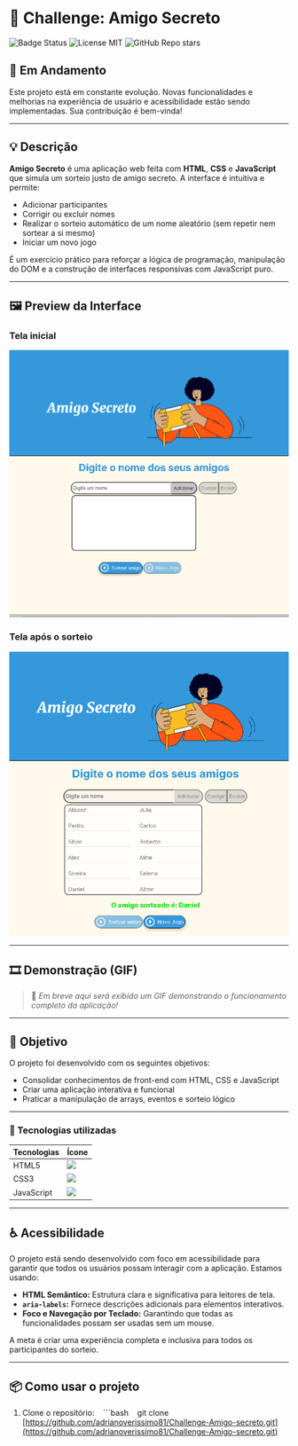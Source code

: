 # 🎁 Challenge: Amigo Secreto

![Badge Status](https://img.shields.io/badge/status-em%20desenvolvimento-blue)
![License MIT](https://img.shields.io/badge/license-MIT-green)
![GitHub Repo stars](https://img.shields.io/github/stars/adrianoverissimo81/Challenge-Amigo-secreto?style=social)

## 🚧 Em Andamento

Este projeto está em constante evolução. Novas funcionalidades e melhorias na experiência de usuário e acessibilidade estão sendo implementadas. Sua contribuição é bem-vinda!

---

## 💡 Descrição

**Amigo Secreto** é uma aplicação web feita com **HTML**, **CSS** e **JavaScript** que simula um sorteio justo de amigo secreto. A interface é intuitiva e permite:

- Adicionar participantes
- Corrigir ou excluir nomes
- Realizar o sorteio automático de um nome aleatório (sem repetir nem sortear a si mesmo)
- Iniciar um novo jogo

É um exercício prático para reforçar a lógica de programação, manipulação do DOM e a construção de interfaces responsivas com JavaScript puro.

---

## 🖼️ Preview da Interface

### Tela inicial
![Tela inicial](assets/tela-inicial.png)

### Tela após o sorteio
![Sorteio realizado](assets/sorteio-realizado.png)

---

## 🎞️ Demonstração (GIF)

> 🔄 *Em breve aqui será exibido um GIF demonstrando o funcionamento completo da aplicação!*

---

## 🎯 Objetivo

O projeto foi desenvolvido com os seguintes objetivos:

- Consolidar conhecimentos de front-end com HTML, CSS e JavaScript
- Criar uma aplicação interativa e funcional
- Praticar a manipulação de arrays, eventos e sorteio lógico

---

### 🚀 Tecnologias utilizadas

| Tecnologias | Ícone |
|-------------|-------|
| HTML5       | <img src="https://cdn.jsdelivr.net/gh/devicons/devicon/icons/html5/html5-original.svg" height="24" /> |
| CSS3        | <img src="https://cdn.jsdelivr.net/gh/devicons/devicon/icons/css3/css3-original.svg" height="24" /> |
| JavaScript  | <img src="https://cdn.jsdelivr.net/gh/devicons/devicon/icons/javascript/javascript-original.svg" height="24" /> |

---

## ♿ Acessibilidade

O projeto está sendo desenvolvido com foco em acessibilidade para garantir que todos os usuários possam interagir com a aplicação. Estamos usando:

- **HTML Semântico:** Estrutura clara e significativa para leitores de tela.
- **`aria-labels`:** Fornece descrições adicionais para elementos interativos.
- **Foco e Navegação por Teclado:** Garantindo que todas as funcionalidades possam ser usadas sem um mouse.

A meta é criar uma experiência completa e inclusiva para todos os participantes do sorteio.

---

## 📦 Como usar o projeto

1. Clone o repositório:
   ```bash
   git clone [https://github.com/adrianoverissimo81/Challenge-Amigo-secreto.git](https://github.com/adrianoverissimo81/Challenge-Amigo-secreto.git)